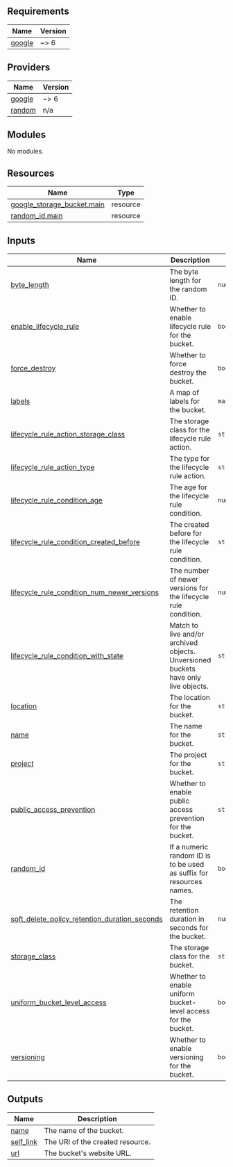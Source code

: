 ## Requirements

| Name | Version |
|------|---------|
| <a name="requirement_google"></a> [google](#requirement\_google) | ~> 6 |

## Providers

| Name | Version |
|------|---------|
| <a name="provider_google"></a> [google](#provider\_google) | ~> 6 |
| <a name="provider_random"></a> [random](#provider\_random) | n/a |

## Modules

No modules.

## Resources

| Name | Type |
|------|------|
| [google_storage_bucket.main](https://registry.terraform.io/providers/hashicorp/google/latest/docs/resources/storage_bucket) | resource |
| [random_id.main](https://registry.terraform.io/providers/hashicorp/random/latest/docs/resources/id) | resource |

## Inputs

| Name | Description | Type | Default | Required |
|------|-------------|------|---------|:--------:|
| <a name="input_byte_length"></a> [byte\_length](#input\_byte\_length) | The byte length for the random ID. | `number` | `2` | no |
| <a name="input_enable_lifecycle_rule"></a> [enable\_lifecycle\_rule](#input\_enable\_lifecycle\_rule) | Whether to enable lifecycle rule for the bucket. | `bool` | `false` | no |
| <a name="input_force_destroy"></a> [force\_destroy](#input\_force\_destroy) | Whether to force destroy the bucket. | `bool` | `false` | no |
| <a name="input_labels"></a> [labels](#input\_labels) | A map of labels for the bucket. | `map(string)` | `null` | no |
| <a name="input_lifecycle_rule_action_storage_class"></a> [lifecycle\_rule\_action\_storage\_class](#input\_lifecycle\_rule\_action\_storage\_class) | The storage class for the lifecycle rule action. | `string` | `"NEARLINE"` | no |
| <a name="input_lifecycle_rule_action_type"></a> [lifecycle\_rule\_action\_type](#input\_lifecycle\_rule\_action\_type) | The type for the lifecycle rule action. | `string` | `"Delete"` | no |
| <a name="input_lifecycle_rule_condition_age"></a> [lifecycle\_rule\_condition\_age](#input\_lifecycle\_rule\_condition\_age) | The age for the lifecycle rule condition. | `number` | `30` | no |
| <a name="input_lifecycle_rule_condition_created_before"></a> [lifecycle\_rule\_condition\_created\_before](#input\_lifecycle\_rule\_condition\_created\_before) | The created before for the lifecycle rule condition. | `string` | `"2019-01-01"` | no |
| <a name="input_lifecycle_rule_condition_num_newer_versions"></a> [lifecycle\_rule\_condition\_num\_newer\_versions](#input\_lifecycle\_rule\_condition\_num\_newer\_versions) | The number of newer versions for the lifecycle rule condition. | `number` | `1` | no |
| <a name="input_lifecycle_rule_condition_with_state"></a> [lifecycle\_rule\_condition\_with\_state](#input\_lifecycle\_rule\_condition\_with\_state) | Match to live and/or archived objects. Unversioned buckets have only live objects. | `string` | `"ANY"` | no |
| <a name="input_location"></a> [location](#input\_location) | The location for the bucket. | `string` | n/a | yes |
| <a name="input_name"></a> [name](#input\_name) | The name for the bucket. | `string` | n/a | yes |
| <a name="input_project"></a> [project](#input\_project) | The project for the bucket. | `string` | n/a | yes |
| <a name="input_public_access_prevention"></a> [public\_access\_prevention](#input\_public\_access\_prevention) | Whether to enable public access prevention for the bucket. | `string` | `"enforced"` | no |
| <a name="input_random_id"></a> [random\_id](#input\_random\_id) | If a numeric random ID is to be used as suffix for resources names. | `bool` | `true` | no |
| <a name="input_soft_delete_policy_retention_duration_seconds"></a> [soft\_delete\_policy\_retention\_duration\_seconds](#input\_soft\_delete\_policy\_retention\_duration\_seconds) | The retention duration in seconds for the bucket. | `number` | `604800` | no |
| <a name="input_storage_class"></a> [storage\_class](#input\_storage\_class) | The storage class for the bucket. | `string` | `"STANDARD"` | no |
| <a name="input_uniform_bucket_level_access"></a> [uniform\_bucket\_level\_access](#input\_uniform\_bucket\_level\_access) | Whether to enable uniform bucket-level access for the bucket. | `bool` | `true` | no |
| <a name="input_versioning"></a> [versioning](#input\_versioning) | Whether to enable versioning for the bucket. | `bool` | `false` | no |

## Outputs

| Name | Description |
|------|-------------|
| <a name="output_name"></a> [name](#output\_name) | The name of the bucket. |
| <a name="output_self_link"></a> [self\_link](#output\_self\_link) | The URI of the created resource. |
| <a name="output_url"></a> [url](#output\_url) | The bucket's website URL. |
